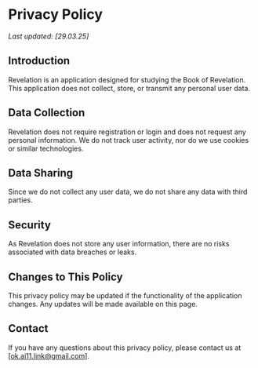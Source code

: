 # Privacy Policy

_Last updated: [29.03.25]_

## Introduction
Revelation is an application designed for studying the Book of Revelation. This application does not collect, store, or transmit any personal user data.

## Data Collection
Revelation does not require registration or login and does not request any personal information. We do not track user activity, nor do we use cookies or similar technologies.

## Data Sharing
Since we do not collect any user data, we do not share any data with third parties.

## Security
As Revelation does not store any user information, there are no risks associated with data breaches or leaks.

## Changes to This Policy
This privacy policy may be updated if the functionality of the application changes. Any updates will be made available on this page.

## Contact
If you have any questions about this privacy policy, please contact us at [ok.ai11.link@gmail.com].
